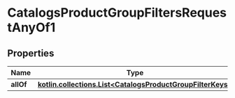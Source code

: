 
# CatalogsProductGroupFiltersRequestAnyOf1

## Properties
| Name | Type | Description | Notes |
| ------------ | ------------- | ------------- | ------------- |
| **allOf** | [**kotlin.collections.List&lt;CatalogsProductGroupFilterKeys&gt;**](CatalogsProductGroupFilterKeys.md) |  |  |



